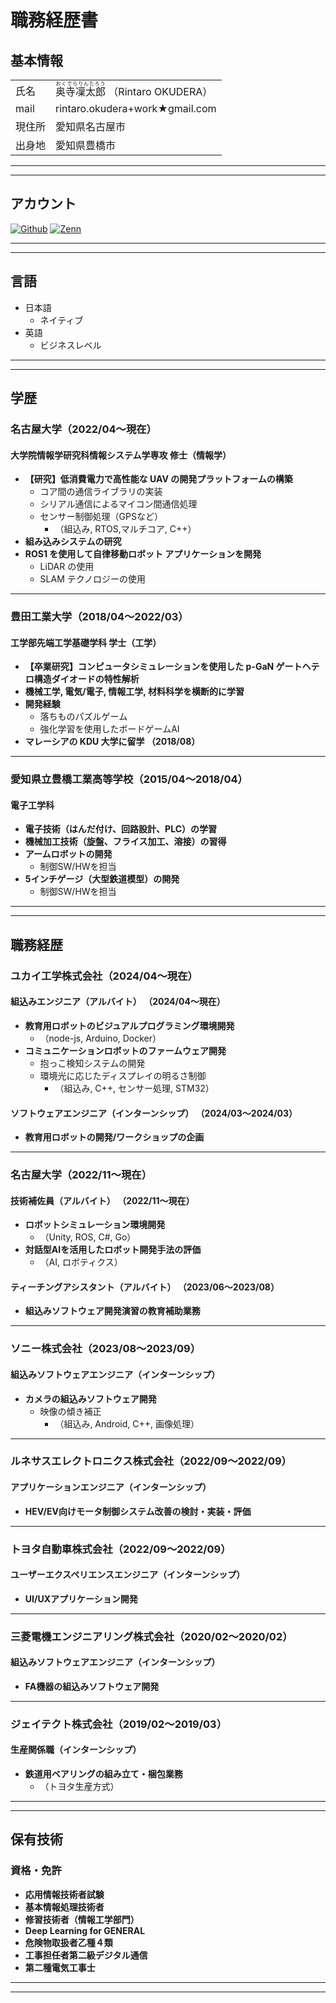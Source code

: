 # 職務経歴書

## 基本情報

|||
|--|--|
| 氏名 | <ruby><rb>奥寺凜太郎</rb><rt>おくでらりんたろう</rt></ruby> （Rintaro OKUDERA） |
| mail | rintaro.okudera+work★gmail.com|
| 現住所 | 愛知県名古屋市 |
| 出身地 | 愛知県豊橋市 |

---
---

## アカウント
<p>
<a href="https://github.com/RIN-POKO" target="_blank"><img alt="Github" src="https://img.shields.io/badge/RIN-POKO-%2312100E.svg?&style=flat-square&logo=Github&logoColor=white" /></a>
<a href="https://zenn.dev/pokopokoomochi" target="_blank"><img alt="Zenn" src="https://img.shields.io/badge/pokopokoomochi-3EA8FF.svg?&style=flat-square&logo=Zenn&logoColor=white" /></a>
</p>

---
---

## 言語

- 日本語
  - ネイティブ
- 英語
  - ビジネスレベル

---
---

## 学歴

### 名古屋大学（2022/04〜現在）

#### 大学院情報学研究科情報システム学専攻 修士（情報学）

- **【研究】低消費電力で高性能な UAV の開発プラットフォームの構築**
  - コア間の通信ライブラリの実装​
  - シリアル通信によるマイコン間通信処理​
  - センサー制御処理（GPSなど）
    - （組込み, RTOS,マルチコア, C++）​
- **組み込みシステムの研究**
- **ROS1 を使用して自律移動ロボット アプリケーションを開発**
  - LiDAR の使用
  - SLAM テクノロジーの使用

---

### 豊田工業大学（2018/04〜2022/03）

#### 工学部先端工学基礎学科 学士（工学）

- **【卒業研究】コンピュータシミュレーションを使用した p-GaN ゲートヘテロ構造ダイオードの特性解析**
- **機械工学, 電気/電子, 情報工学, 材料科学を横断的に学習**
- **開発経験**
  - 落ちものパズルゲーム
  - 強化学習を使用したボードゲームAI
- **マレーシアの KDU 大学に留学 （2018/08）**

---

### 愛知県立豊橋工業高等学校（2015/04〜2018/04）

#### 電子工学科

- **電子技術（はんだ付け、回路設計、PLC）の学習**
- **機械加工技術（旋盤、フライス加工、溶接）の習得**
- **アームロボットの開発**
  - 制御SW/HWを担当
- **5インチゲージ（大型鉄道模型）の開発**
  - 制御SW/HWを担当

---
---

## 職務経歴

### ユカイ工学株式会社（2024/04〜現在）

#### 組込みエンジニア（アルバイト） （2024/04〜現在）

- **教育用ロボットのビジュアルプログラミング環境開発​**
    - （node-js, Arduino, Docker）​
 - **コミュニケーションロボットのファームウェア開発​**
     - 抱っこ検知システムの開発​
     - 環境光に応じたディスプレイの明るさ制御​
       - （組込み, C++, センサー処理, STM32）​
  
#### ソフトウェアエンジニア（インターンシップ） （2024/03〜2024/03）

- **教育用ロボットの開発/ワークショップの企画**

---

### 名古屋大学（2022/11〜現在）

#### 技術補佐員（アルバイト） （2022/11〜現在）

- **ロボットシミュレーション環境開発**
  - （Unity, ROS, C#, Go）​
- **対話型AIを活用したロボット開発手法の評価**
  - （AI, ロボティクス）​

#### ティーチングアシスタント（アルバイト） （2023/06〜2023/08）

- **組込みソフトウェア開発演習の教育補助業務**

---

### ソニー株式会社（2023/08〜2023/09）

#### 組込みソフトウェアエンジニア（インターンシップ）

- **カメラの組込みソフトウェア開発**
  - 映像の傾き補正​
    - （組込み, Android, C++, 画像処理）

---

### ルネサスエレクトロニクス株式会社（2022/09〜2022/09）

#### アプリケーションエンジニア（インターンシップ）

- **HEV/EV向けモータ制御システム改善の検討・実装・評価**

---

### トヨタ自動車株式会社（2022/09〜2022/09）

#### ユーザーエクスペリエンスエンジニア（インターンシップ）

- **UI/UXアプリケーション開発**

---

### 三菱電機エンジニアリング株式会社（2020/02〜2020/02）

#### 組込みソフトウェアエンジニア（インターンシップ）

- **FA機器の組込みソフトウェア開発**

---

### ジェイテクト株式会社（2019/02〜2019/03）

#### 生産関係職（インターンシップ）

- **鉄道用ベアリングの組み立て・梱包業務**
  - （トヨタ生産方式）​

---
---

<!-- ### LAPRAS株式会社（2021/03〜現在）
AI ヘッドハンティングサービス LAPRAS SCOUT の開発に従事。
開発リソースが限られる中で、ユーザーの利便性を高める追加機能の設計から実装を主導。得意とするフロントエンド開発の経験を活かして、フロントエンドの改善活動をリード。また、モブプログラミングのライブ配信への出演やフルリモート環境で気軽に質問できる bot 開発などを通して、良い組織作りへの貢献も行っている。

※ 2023/03〜2024/03まで育児休業を取得

- **プロジェクト規模：**
    - 平均 2〜5 人チームでのスクラム開発
- **プロジェクト詳細：**
    - Vue.js での SPA 開発
    - Python, Django での API 開発
    - ライブラリアップデートの仕組み作り
    - メールアドレス認証機能の構築
    - VuePress + esa によるドキュメントサイトの構築
    - E2Eテストの環境整備
- **その他：**
    - フロントエンド改善チームのリード（改善チームの組成、課題の整理・実装）
    - フロントエンド開発基盤の整備（ビジュアルリグレッションテスト、パフォーマンス計測基盤の導入など）
    - フロントエンド勉強会の主催
    - エンジニア採用（採用広報、選考活動） -->

## 保有技術

<!-- ### 言語
<p>
  <img alt="TypeScript" src="https://img.shields.io/badge/-TypeScript-007ACC?style=flat-square&logo=typescript&logoColor=white" />
  <img alt="JavaScript" src="https://img.shields.io/badge/-JavaScript-F7DF1E?style=flat-square&logo=JavaScript&logoColor=white" />
  <img alt="Ruby" src="https://img.shields.io/badge/-Ruby-CC342D?style=flat-square&logo=Ruby&logoColor=white" />
  <img alt="Python" src="https://img.shields.io/badge/-Python-3776AB?style=flat-square&logo=Python&logoColor=white" />
  <img alt="Elixir" src="https://img.shields.io/badge/-Elixir-4B275F?style=flat-square&logo=Elixir&logoColor=white" />
  <img alt="Kotlin" src="https://img.shields.io/badge/-Kotlin-0095D5?style=flat-square&logo=Kotlin&logoColor=white" />
  <img alt="Java" src="https://img.shields.io/badge/-Java-007396?style=flat-square&logo=Java&logoColor=white" />
</p>

### フレームワーク・その他
<p>
<img alt="Vue" src="https://img.shields.io/badge/-Vue.js-4FC08D?style=flat-square&logo=Vue.js&logoColor=white" />
  <img alt="React" src="https://img.shields.io/badge/-React-45b8d8?style=flat-square&logo=react&logoColor=white" />
 <img alt="Ruby-on-Rails" src="https://img.shields.io/badge/-Rails-CC0000?style=flat-square&logo=Ruby-on-Rails&logoColor=white" />
  <img alt="Django" src="https://img.shields.io/badge/-Django-092E20?style=flat-square&logo=Django&logoColor=white" />
 <img alt="Apollo" src="https://img.shields.io/badge/-Apollo%20GraphQL-311C87?style=flat-square&logo=apollo-graphql&logoColor=white" />
  <img alt="GraphQL" src="https://img.shields.io/badge/-GraphQL-E10098?style=flat-square&logo=graphql&logoColor=white" />
  <img alt="Firebase" src="https://img.shields.io/badge/-Firebase-FFCA28?style=flat-square&logo=Firebase&logoColor=white" />
  <img alt="Gatsby" src="https://img.shields.io/badge/-Gatsby-663399?style=flat-square&logo=Gatsby&logoColor=white" />
  <img alt="Vite" src="https://img.shields.io/badge/-Vite-646CFF?style=flat-square&logo=Vite&logoColor=white" />
  <img alt="Docker" src="https://img.shields.io/badge/-Docker-46a2f1?style=flat-square&logo=docker&logoColor=white" />
</p> -->

### 資格・免許

- **応用情報技術者試験**
- **基本情報処理技術者**
- **修習技術者（情報工学部門）** 
- **Deep Learning for GENERAL**
- **危険物取扱者乙種４類**
- **工事担任者第二級デジタル通信**
- **第二種電気工事士**

<!-- ## その他活動

### 趣味開発

- [Androidアプリ]（https://play.google.com/store/apps/developer?id=OHMAE+Ryosuke）
- [Java/Androidライブラリ]（https://search.maven.org/search?q=net.mm2d）

### ハッカソン

- [NTTドコモxTBS TV HACK DAY]（http://www.tbs.co.jp/nd_tv_hack_day/）
  - 最優秀賞・ビジネス部門優秀賞
- [NTT西日本xTBS TV HACK DAY 2015]（http://www.tbs.co.jp/nw_tv_hack_day_2015/）
  - 最優秀賞・テクノロジー部門優秀賞

### 執筆活動

- [Qiita]（https://qiita.com/ryo_mm2d）
- Yahoo! JAPAN Tech Blog
  - [直感的なUI操作の実装ノウハウを紹介 〜 Yahoo!天気アプリリニューアル #Android開発]（https://techblog.yahoo.co.jp/entry/20200311817921/）
  - [雨雲レーダー大幅アップデート 開発の舞台裏をエンジニア目線で紹介！ 〜 Yahoo!天気アプリ]（https://techblog.yahoo.co.jp/entry/2021102530209844/）


## 意欲・興味
- フロントエンドだけではなくバックエンド・インフラなど新しい分野・技術への興味関心が強く、学習しながらアウトプットをすることが得意です
- ペアプロ・モブプロを積極的に取り入れ、チームで暗黙知の共有や、技術の継承を行っていきたいと思っています
- 開発に携わったサービスが、身近な人の生活をより良くしていく過程を肌で感じられる時、パフォーマンスが出せると感じています -->

---
---